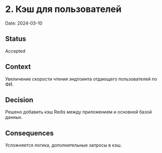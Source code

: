 # 2. Кэш для пользователей

Date: 2024-03-10

## Status

Accepted

## Context

Увеличение скорости чтения эндпоинта отдающего пользователей по ФИ.

## Decision

Решено добавить кэш Redis между приложением и основной базой данных.

## Consequences
Усложняется логика, дополнительные запросы в кэш.